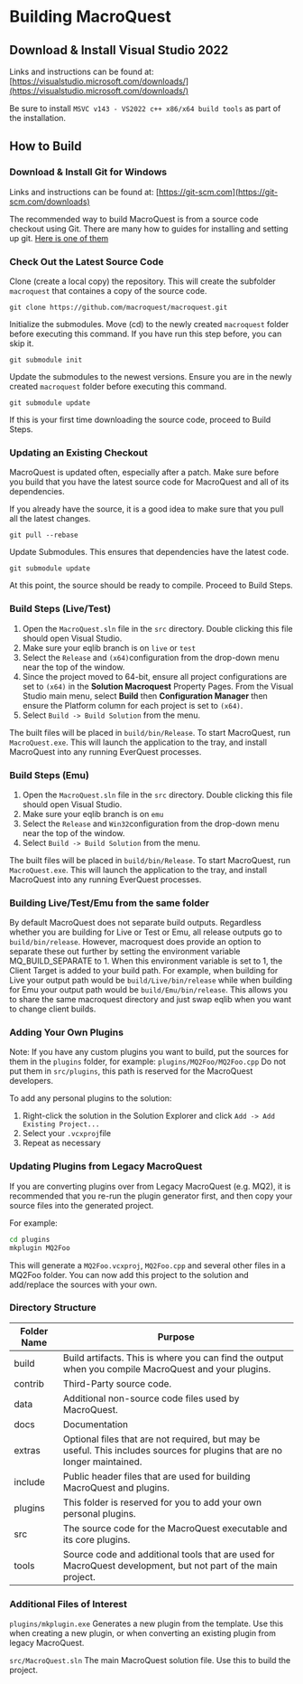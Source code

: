 # Building MacroQuest

## Download & Install Visual Studio 2022

Links and instructions can be found at:
[https://visualstudio.microsoft.com/downloads/](https://visualstudio.microsoft.com/downloads/)

Be sure to install `MSVC v143 - VS2022 c++ x86/x64 build tools` as part of the installation.

## How to Build

### Download & Install Git for Windows

Links and instructions can be found at:
[https://git-scm.com](https://git-scm.com/downloads)

The recommended way to build MacroQuest is from a source code checkout using Git. There are many how to guides for installing and setting up git. [Here is one of them](https://docs.gitlab.com/ee/gitlab-basics/start-using-git.html)

### Check Out the Latest Source Code

Clone (create a local copy) the repository. This will create the subfolder `macroquest` that containes a copy of the source code.

```
git clone https://github.com/macroquest/macroquest.git
```

Initialize the submodules. Move (cd) to the newly created `macroquest` folder before executing this command. If you have run this step before, you can skip it.

```
git submodule init
```

Update the submodules to the newest versions. Ensure you are in the newly created `macroquest` folder before executing this command.

```
git submodule update
```

If this is your first time downloading the source code, proceed to Build Steps.


### Updating an Existing Checkout

MacroQuest is updated often, especially after a patch. Make sure before you build that you have the latest source code for MacroQuest and all of its dependencies.

If you already have the source, it is a good idea to make sure that you pull all the latest changes.

```
git pull --rebase
```

Update Submodules. This ensures that dependencies have the latest code.

```
git submodule update
```

At this point, the source should be ready to compile. Proceed to Build Steps.

### Build Steps (Live/Test)

1. Open the `MacroQuest.sln` file in the `src` directory. Double clicking this file should open Visual Studio.
2. Make sure your eqlib branch is on `live` or `test`
3. Select the `Release` and `(x64)`configuration from the drop-down menu near the top of the window.
4. Since the project moved to 64-bit, ensure all project configurations are set to `(x64)` in the **Solution Macroquest** Property Pages. From the Visual Studio main menu, select **Build** then **Configuration Manager** then ensure the Platform column for each project is set to `(x64)`.
5. Select `Build -> Build Solution` from the menu.

The built files will be placed in `build/bin/Release`. To start MacroQuest, run `MacroQuest.exe`. This will launch the application to the tray, and install MacroQuest into any running EverQuest processes.

### Build Steps (Emu)

1. Open the `MacroQuest.sln` file in the `src` directory. Double clicking this file should open Visual Studio.
2. Make sure your eqlib branch is on `emu`
3. Select the `Release` and `Win32`configuration from the drop-down menu near the top of the window.
4. Select `Build -> Build Solution` from the menu.

The built files will be placed in `build/bin/Release`. To start MacroQuest, run `MacroQuest.exe`. This will launch the application to the tray, and install MacroQuest into any running EverQuest processes.

### Building Live/Test/Emu from the same folder

By default MacroQuest does not separate build outputs.  Regardless whether you are building for Live or Test or Emu, all release outputs go to `build/bin/release`.  However, macroquest does
provide an option to separate these out further by setting the environment variable MQ_BUILD_SEPARATE to 1.  When this environment variable is set to 1, the Client Target is added to your build
path.  For example, when building for Live your output path would be `build/Live/bin/release` while when building for Emu your output path would be `build/Emu/bin/release`.  This allows you to
share the same macroquest directory and just swap eqlib when you want to change client builds.

### Adding Your Own Plugins

Note: If you have any custom plugins you want to build, put the sources for them in the `plugins` folder, for example: `plugins/MQ2Foo/MQ2Foo.cpp` Do not put them in `src/plugins`, this path is reserved for the MacroQuest developers.

To add any personal plugins to the solution:

1. Right-click the solution in the Solution Explorer and click `Add -> Add Existing Project...`&#x20;
2. Select your `.vcxproj`file
3. Repeat as necessary

### Updating Plugins from Legacy MacroQuest

If you are converting plugins over from Legacy MacroQuest (e.g. MQ2), it is recommended that you re-run the plugin generator first, and then copy your source files into the generated project.

For example:

```bash
cd plugins
mkplugin MQ2Foo
```

This will generate a `MQ2Foo.vcxproj`, `MQ2Foo.cpp` and several other files in a MQ2Foo folder. You can now add this project to the solution and add/replace the sources with your own.

### Directory Structure

| Folder Name | Purpose                                                                                                                    |
| ----------- | -------------------------------------------------------------------------------------------------------------------------- |
| build       | Build artifacts. This is where you can find the output when you compile MacroQuest and your plugins.                       |
| contrib     | Third-Party source code.                                                                                                   |
| data        | Additional non-source code files used by MacroQuest.                                                                       |
| docs        | Documentation                                                                                                              |
| extras      | Optional files that are not required, but may be useful. This includes sources for plugins that are no longer maintained.  |
| include     | Public header files that are used for building MacroQuest and plugins.                                                     |
| plugins     | This folder is reserved for you to add your own personal plugins.                                                          |
| src         | The source code for the MacroQuest executable and its core plugins.                                                        |
| tools       | Source code and additional tools that are used for MacroQuest development, but not part of the main project.               |

### Additional Files of Interest

`plugins/mkplugin.exe` Generates a new plugin from the template. Use this when creating a new plugin, or when converting an existing plugin from legacy MacroQuest.

`src/MacroQuest.sln`  The main MacroQuest solution file. Use this to build the project.
